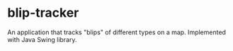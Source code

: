 # blip-tracker
An application that tracks "blips" of different types on a map. Implemented with Java Swing library.
